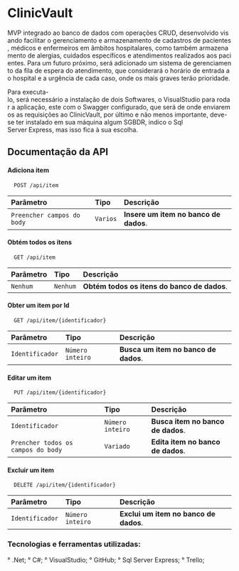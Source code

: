 
# ClinicVault

MVP integrado ao banco de dados com operações CRUD, desenvolvido visando facilitar o gerenciamento e armazenamento de cadastros de pacientes, médicos e enfermeiros em âmbitos hospitalares, como também armazenamento de alergias, cuidados específicos e atendimentos realizados aos pacientes. Para um futuro próximo, será adicionado um sistema de gerenciamento da fila de espera do atendimento, que considerará o horário de entrada ao hospital e a urgência de cada caso, onde os mais graves terão prioridade.

Para executa-lo, será necessário a instalação de dois Softwares, o VisualStudio para rodar a aplicação, este com o Swagger configurado, que será de onde enviaremos as requisições ao ClinicVault, por último e não menos importante, deve-se ter instalado em sua máquina algum SGBDR, indico o Sql Server Express, mas isso fica à sua escolha.

## Documentação da API



#### Adiciona item

```http
  POST /api/item
```

| Parâmetro   | Tipo       | Descrição                           |
| :---------- | :--------- | :---------------------------------- |
| `Preencher campos do body` | `Varios` | **Insere um item no banco de dados**. |



#### Obtém todos os itens

```http
  GET /api/item
```

| Parâmetro   | Tipo       | Descrição                           |
| :---------- | :--------- | :---------------------------------- |
| `Nenhum` | `Nenhum` | **Obtém todos os itens do banco de dados**. |



#### Obter um item por Id
```http
  GET /api/item/{identificador}
```

| Parâmetro   | Tipo       | Descrição                           |
| :---------- | :--------- | :---------------------------------- |
| `Identificador` | `Número inteiro` | **Busca um item no banco de dados**. |



#### Editar um item
```http
  PUT /api/item/{identificador}
```

| Parâmetro   | Tipo       | Descrição                           |
| :---------- | :--------- | :---------------------------------- |
| `Identificador` | `Número inteiro` | **Busca item no banco de dados**. |
| `Prencher todos os campos do body` | `Variado` | **Edita item no banco de dados**. |



#### Excluir um item
```http
  DELETE /api/item/{identificador}
```

| Parâmetro   | Tipo       | Descrição                           |
| :---------- | :--------- | :---------------------------------- |
| `Identificador` | `Número inteiro` | **Exclui um item no banco de dados**. |

### Tecnologias e ferramentas utilizadas:
° .Net;
° C#;
° VisualStudio;
° GitHub;
° Sql Server Express;
° Trello;

